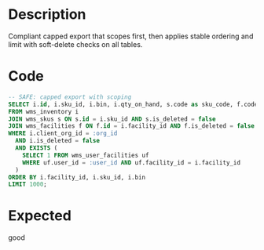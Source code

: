 # Description

Compliant capped export that scopes first, then applies stable ordering and limit with soft-delete checks on all tables.

# Code

```sql
-- SAFE: capped export with scoping
SELECT i.id, i.sku_id, i.bin, i.qty_on_hand, s.code as sku_code, f.code as facility_code
FROM wms_inventory i
JOIN wms_skus s ON s.id = i.sku_id AND s.is_deleted = false
JOIN wms_facilities f ON f.id = i.facility_id AND f.is_deleted = false
WHERE i.client_org_id = :org_id
  AND i.is_deleted = false
  AND EXISTS (
    SELECT 1 FROM wms_user_facilities uf 
    WHERE uf.user_id = :user_id AND uf.facility_id = i.facility_id
  )
ORDER BY i.facility_id, i.sku_id, i.bin
LIMIT 1000;
```

# Expected

good